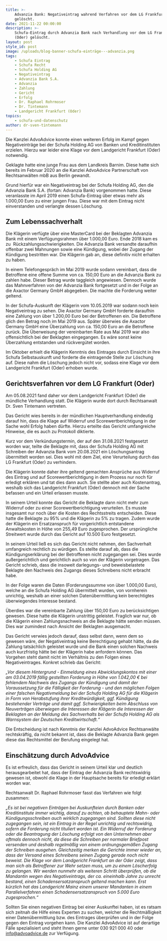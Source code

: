 ```yaml
---
title: >-
    Advanzia Bank: Negativeintrag wahrend Verfahren vor dem LG Frankfurt (Oder)
    gelöscht.
date: 2021-11-22 00:00:00
description: >-
    Schufa-Eintrag durch Advanzia Bank nach Verhandlung vor dem LG Frankfurt
    (Oder) gelöscht.
layout: post
style_id: post
image: /uploads/blog-banner-schufa-einträge---advanzia.png
tags:
    - Schufa Eintrag
    - Schufa Recht
    - Schufa Holding AG
    - Negativeintrag
    - Advanzia Bank S.A.
    - Advanzia
    - Zahlung
    - Gericht
    - Erfolg
    - Dr. Raphael Rohrmoser
    - Dr. Tintemann
    - Landgericht Frankfurt (Oder)
topics:
    - schufa-und-datenschutz
author: dr-sven-tintemann
---
```

Die Kanzlei AdvoAdvice konnte einen weiteren Erfolg im Kampf gegen Negativeinträge bei der Schufa Holding AG von Banken und Kreditinstituten erzielen. Hierzu war leider eine Klage vor dem Landgericht Frankfurt (Oder) notwendig.

Geklagte hatte eine junge Frau aus dem Landkreis Barnim. Diese hatte sich bereits im Februar 2020 an die Kanzlei AdvoAdvice Partnerschaft von Rechtsanwälten mbB aus Berlin gewandt.&nbsp;&nbsp;

Grund hierfür war ein Negativeintrag bei der Schufa Holding AG, den die Advanzia Bank S.A. (fortan: Advanzia Bank) vorgenommen hatte. Diese veranlasste im April 2019 einen Schufa-Eintrag über etwas mehr als 1.000,00 Euro zu einer jungen Frau. Diese war mit dem Eintrag nicht einverstanden und verlangte dessen Löschung.&nbsp;

## **Zum Lebenssachverhalt**

Die Klägerin verfügte über eine MasterCard bei der Beklagten Advanzia Bank mit einem Verfügungsrahmen über 1.000,00 Euro. Ende 2018 kam es zu&nbsp; Rückzahlungsschwierigkeiten. Die Advanzia Bank versandte daraufhin offenbar zwei Mahnungen sowie eine Kündigung, wobei der Zugang der Kündigung bestritten war. Die Klägerin gab an, diese definitiv nicht erhalten zu haben.

In einem Telefongespräch im Mai 2019 wurde sodann vereinbart, dass die Betroffene eine offene Summe von ca. 150,00 Euro an die Advanzia Bank zu zahlen habe. Dieser Betrag wurde taggleich angewiesen. Dennoch wurde das Mahnverfahren von der Advanzia Bank fortgesetzt und in der Folge an die Axactor Germany GmbH abgegeben. Die machte die Forderung weiter geltend.

In der Schufa-Auskunft der Klägerin vom 10.05.2019 war sodann noch kein Negativeintrag zu sehen. Die Axactor Germany GmbH forderte daraufhin eine Zahlung von über 1.200,00 Euro bei der Betroffenen ein. Die Betroffene glich den Betrag noch im Mai 2019 aus. Später überwies die Axactor Germany GmbH eine Überzahlung von ca. 150,00 Euro an die Betroffene zurück. Die Überweisung der vereinbarten Rate aus Mai 2019 war also offensichtlich bei der Beklagten eingegangen. Es wäre sonst keine Überzahlung entstanden und rückvergütet worden.

Im Oktober erhielt die Klägerin Kenntnis des Eintrages durch Einsicht in ihre Schufa Selbstauskunft und forderte die eintragende Stelle zur Löschung auf. Diese nahm die Löschung jedoch nicht vor, sodass eine Klage vor dem Landgericht Frankfurt (Oder) erhoben wurde.

## **Gerichtsverfahren vor dem LG Frankfurt (Oder)**

Am 05.08.2021 fand daher vor dem Landgericht Frankfurt (Oder) die mündliche Verhandlung statt. Die Klägerin wurde dort durch Rechtsanwalt Dr. Sven Tintemann vertreten.&nbsp;

Das Gericht wies bereits in der mündlichen Hauptverhandlung eindeutig darauf hin, dass die Klage auf Widerruf und Scorewertberichtigung in der Sache wohl Erfolg haben dürfte. Hierzu erteilte das Gericht umfangreiche Hinweise, die es auch zu Protokoll diktierte.&nbsp;

Kurz vor dem Verkündungstermin, der auf den 31.08.2021 festgesetzt worden war, teilte die Beklagte mit, dass der Schufa Holding AG mit Schreiben der Advanzia Bank vom 20.08.2021 ein Löschungsantrag übermittelt worden sei. Dies wohl mit dem Ziel, eine Verurteilung durch das LG Frankfurt (Oder) zu verhindern.&nbsp;

Die Klägerin konnte daher ihre geltend gemachten Ansprüche aus Widerruf des Eintrag und auf Scorewertberichtigung in dem Prozess nur noch für erledigt erklären und tat dies dann auch. Sie stellte aber auch Kostenantrag, weshalb sich das Landgericht Frankfurt (Oder) dennoch mit der Sache befassen und ein Urteil erlassen musste.&nbsp;

In seinem Urteil konnte das Gericht die Beklagte dann nicht mehr zum Widerruf oder zu einer Scorewertberichtigung verurteilen. Es musste insgesamt nur noch über die Kosten des Rechtsstreits entscheiden. Diese hatte die Beklagte zu 95% und die Klägerin zu 5% zu tragen. Zudem wurde der Klägerin ein Ersatzanspruch für vorgerichtlich entstandene Anwaltskosten in Höhe von 255,49 Euro zugesprochen. Der ursprüngliche Streitwert wurde durch das Gericht auf 10.500 Euro festgesetzt.&nbsp;

In seinem Urteil lie&szlig; es sich das Gericht nicht nehmen, den Sachverhalt umfangreich rechtlich zu würdigen. Es stellte darauf ab, dass die Kündigungserklärung bei der Betroffenen nicht zugegangen sei. Dies wurde au&szlig;ergerichtlich und gerichtlich auch so von der Klägerin vorgetragen. Das Gericht schrieb, dass die insoweit darlegungs- und beweisbelastete Beklagte den Nachweis des Zugangs dieses Schreibens nicht erbracht habe.

In der Folge waren die Daten (Forderungssumme von über 1.000,00 Euro), welche an die Schufa Holding AG übermittelt wurden, von vornherein unrichtig, weshalb an einer solchen Datenübermittlung kein berechtigtes überwiegendes Interesse bestand.

Überdies war die vereinbarte Zahlung über 150,00 Euro zu berücksichtigen gewesen. Diese hatte die Klägerin unstrittig geleistet. Fraglich war nur, ob die Klägerin einen Zahlungsnachweis an die Beklagte hätte senden müssen. Dies war zumindest nach Ansicht der Beklagten ausgemacht.

Das Gericht verwies jedoch darauf, dass selbst dann, wenn dem so gewesen wäre, der Negativeintrag keine Berechtigung gehabt hätte, da die Zahlung tatsächlich geleistet wurde und die Bank einen solchen Nachweis auch kurzfristig hätte bei der Klägerin habe anfordern können. Das Vorgehen steht damit nicht im Verhältnis zu den Folgen eines Negativeintrages. Konkret schrieb das Gericht:

*„Vor diesem Hintergrund - Einmeldung eines Abwicklungskontos mit einer am 03.04.2019 fällig gestellten Forderung in Höhe von 1.042,00 € bei fehlendem Nachweis des Zugangs der Kündigung und damit der Voraussetzung für die Fälligkeit der Forderung - und den möglichen Folgen einer falschen Negativmeldung bei der Schufa Holding AG für die Klägerin in Form von Herabstufung ihrer Kreditwürdigkeit, ggf. Kündigung bestehender Verträge und damit ggf. Schwierigkeiten beim Abschluss von Neuverträgen überwiegen die Interessen der Klägerin die Interessen der Beklagten an der Meldung des Sachverhalts bei der Schufa Holding AG als Warnsystem der Deutschen Kreditwirtschaft.“*

Die Entscheidung ist nach Kenntnis der Kanzlei AdvoAdvice Rechtsanwälte rechtskräftig, da nicht bekannt ist, dass die Beklagte Advanzia Bank gegen diese das Rechtsmittel der Berufung eingelegt hat.&nbsp;

## **Einschätzung durch AdvoAdvice**

Es ist erfreulich, dass das Gericht in seinem Urteil klar und deutlich herausgearbeitet hat, dass der Eintrag der Advanzia Bank rechtswidrig gewesen ist, obwohl die Klage in der Hauptsache bereits für erledigt erklärt worden war.&nbsp;

Rechtsanwalt Dr. Raphael Rohrmoser fasst das Verfahren wie folgt zusammen:

*„Es ist bei negativen Einträgen bei Auskunfteien durch Banken oder Kreditinstitute immer wichtig, darauf zu achten, ob behauptete Mahn- oder Kündigungsschreiben auch wirklich zugegangen sind. Sollten diese nicht zugegangen sein, ist ein Eintrag in der Regel unrichtig und rechtswidrig, sofern die Forderung nicht tituliert worden ist. Ein Widerruf der Forderung oder die Beantragung der Löschung erfolgt von den Unternehmen aber oftmals dennoch nicht, da diese die Schreiben per normaler Briefpost versenden und deshalb regelmä&szlig;ig von einem ordnungsgemä&szlig;en Zugang der Schreiben ausgehen. Gleichzeitig merken die Gerichte immer wieder an, dass der Versand eines Schreibens seinen Zugang gerade noch nicht beweist. Die Klage vor dem Landgericht Frankfurt an der Oder zeigt, dass man sich als Betroffener zur Wehr setzen muss, um zu einem Löscherfolg zu gelangen. Wir werden nunmehr als weiteren Schritt überprüfen, ob die Mandantin wegen des Negativeintrags, der ca. eineinhalb Jahre zu unrecht bestand, einen Schadensersatzanspruch geltend machen kann. Erst kürzlich hat das Landgericht Mainz einem unserer Mandanten in einem Parallelverfahren einen Schadensersatzanspruch von 5.000 Euro zugesprochen.“*

Sollten Sie einen negativen Eintrag bei einer Auskunftei haben, ist es ratsam sich zeitnah die Hilfe eines Experten zu suchen, welcher die Rechtmä&szlig;igkeit einer Datenübermittlung bzw. des Eintrages überprüfen und in der Folge gegen den Eintrag vorgehen kann. Die Kanzlei AdvoAdvice ist auf derartige Fälle spezialisiert und steht Ihnen gerne unter 030 921 000 40 oder [info@advoadvice.de](mailto:info@advoadvice.de) zur Verfügung.
